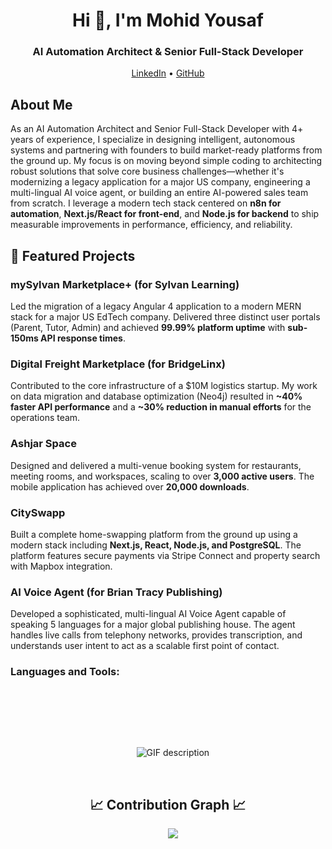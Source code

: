 <h1 align="center">Hi 👋, I'm Mohid Yousaf</h1>
<h3 align="center">AI Automation Architect & Senior Full-Stack Developer</h3>


<p align="center">
  <a href="www.linkedin.com/in/sheikhmohid">LinkedIn</a> •
  <a href="https://github.com/mohidyousaf">GitHub</a>
</p>


<h2>About Me</h2>
<p>
As an AI Automation Architect and Senior Full-Stack Developer with 4+ years of experience, I specialize in designing intelligent, autonomous systems and partnering with founders to build market-ready platforms from the ground up. My focus is on moving beyond simple coding to architecting robust solutions that solve core business challenges—whether it's modernizing a legacy application for a major US company, engineering a multi-lingual AI voice agent, or building an entire AI-powered sales team from scratch. I leverage a modern tech stack centered on <strong>n8n for automation</strong>, <strong>Next.js/React for front-end</strong>, and <strong>Node.js for backend</strong> to ship measurable improvements in performance, efficiency, and reliability.
</p>


<h2>🚀 Featured Projects</h2>


<h3>mySylvan Marketplace+ (for Sylvan Learning)</h3>
<p>
Led the migration of a legacy Angular 4 application to a modern MERN stack for a major US EdTech company. Delivered three distinct user portals (Parent, Tutor, Admin) and achieved <strong>99.99% platform uptime</strong> with <strong>sub-150ms API response times</strong>.
</p>


<h3>Digital Freight Marketplace (for BridgeLinx)</h3>
<p>
Contributed to the core infrastructure of a $10M logistics startup. My work on data migration and database optimization (Neo4j) resulted in <strong>~40% faster API performance</strong> and a <strong>~30% reduction in manual efforts</strong> for the operations team.
</p>


<h3>Ashjar Space</h3>
<p>
Designed and delivered a multi-venue booking system for restaurants, meeting rooms, and workspaces, scaling to over <strong>3,000 active users</strong>. The mobile application has achieved over <strong>20,000 downloads</strong>.
</p>


<h3>CitySwapp</h3>
<p>
Built a complete home-swapping platform from the ground up using a modern stack including <strong>Next.js, React, Node.js, and PostgreSQL</strong>. The platform features secure payments via Stripe Connect and property search with Mapbox integration.
</p>


<h3>AI Voice Agent (for Brian Tracy Publishing)</h3>
<p>
Developed a sophisticated, multi-lingual AI Voice Agent capable of speaking 5 languages for a major global publishing house. The agent handles live calls from telephony networks, provides transcription, and understands user intent to act as a scalable first point of contact.
</p>


<h3 align="left">Languages and Tools:</h3>

<div align="center">

  <picture>

    <source media="(prefers-color-scheme: dark)" srcset="./Skills_Animation_Dark.gif">

    <source media="(prefers-color-scheme: light)" srcset="./Skills_Animation_White.gif">

    <img align="center" alt="GIF description" src="./Skills_Animation_White.gif">

  </picture>

</div>







<h2 align="center">📈 Contribution Graph 📈</h2>

<div align="center">

    <img src="https://github-readme-activity-graph.vercel.app/graph?username=mohidyousaf&bg_color=220a28&&color=ffffff&line=c56a90&point=ffeb95&area=false&hide_border=false" border-radius="15">

</div>


